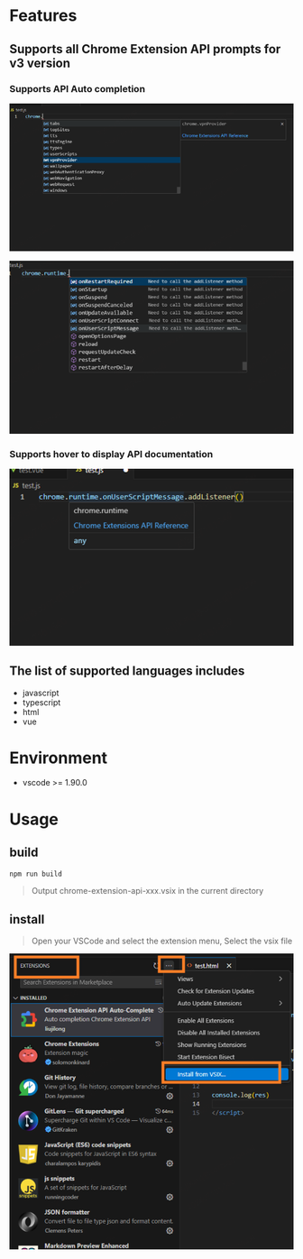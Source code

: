 # Features

## Supports all Chrome Extension API prompts for v3 version

### Supports API Auto completion

![prop](images/prop_prompt.png)

![api](images/api_prompt.png)

### Supports hover to display API documentation

![hover](images/api_hover.png)

## The list of supported languages includes
- javascript
- typescript
- html
- vue

# Environment

- vscode >= 1.90.0


# Usage

## build

```npm
npm run build
```

> Output chrome-extension-api-xxx.vsix in the current directory

## install

> Open your VSCode and select the extension menu, Select the vsix file

![install](images/install.png)
